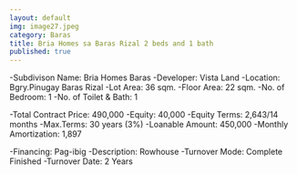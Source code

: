 ```yaml
---
layout: default
img: image27.jpeg
category: Baras
title: Bria Homes sa Baras Rizal 2 beds and 1 bath
published: true
---
```




-Subdivison Name: Bria Homes Baras 
-Developer: Vista Land
-Location: Bgry.Pinugay Baras Rizal
-Lot Area: 36 sqm.
-Floor Area: 22 sqm.
-No. of Bedroom: 1
-No. of Toilet & Bath: 1

-Total Contract Price: 490,000
-Equity: 40,000
-Equity Terms: 2,643/14 months
-Max.Terms: 30 years (3%)
-Loanable Amount: 450,000
-Monthly Amortization: 1,897

-Financing: Pag-ibig
-Description: Rowhouse
-Turnover Mode: Complete Finished
-Turnover Date:	2 Years


